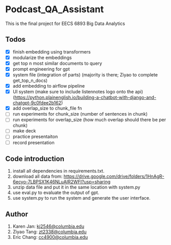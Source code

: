 # Podcast_QA_Assistant

This is the final project for EECS 6893 Big Data Analytics

## Todos
- [x] finish embedding using transformers
- [x] modularize the embeddings 
- [x] get top n most similar documents to query
- [x] prompt engineering for gpt
- [x] system file (integration of parts) (majority is there; Ziyao to complete get_top_n_docs)
- [x] add embedding to airflow pipeline
- [x] UI system (make sure to include listennotes logo onto the api) (https://python.plainenglish.io/building-a-chatbot-with-django-and-chatgpt-9c0fdee2b162)
- [x] add overlap_size to chunk_file fn
- [ ] run experiments for chunk_size (number of sentences in chunk)
- [ ] run experiments for overlap_size (how much overlap should there be per chunk)
- [ ] make deck
- [ ] practice presentaiton
- [ ] record presentation

## Code introduction

1. install all dependencies in requirements.txt.<br>
2. download all data from: https://drive.google.com/drive/folders/1HnAgR-6ecyo-7LBPSX1K46NLuAIR2WFI?usp=sharing<br>
3. unzip data file and put it in the same location with system.py<br>
4. use eval.py to evaluate the output of gpt.<br>
5. use system.py to run the system and generate the user interface.<br>



## Author
1. Karen Jan: kj2546@columbia.edu
2. Ziyao Tang: zt2338@columbia.edu
3. Eric Chang: cc4900@columbia.edu
